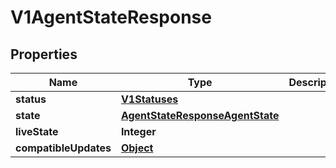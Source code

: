 

# V1AgentStateResponse

## Properties

Name | Type | Description | Notes
------------ | ------------- | ------------- | -------------
**status** | [**V1Statuses**](V1Statuses.md) |  |  [optional]
**state** | [**AgentStateResponseAgentState**](AgentStateResponseAgentState.md) |  |  [optional]
**liveState** | **Integer** |  |  [optional]
**compatibleUpdates** | [**Object**](.md) |  |  [optional]



